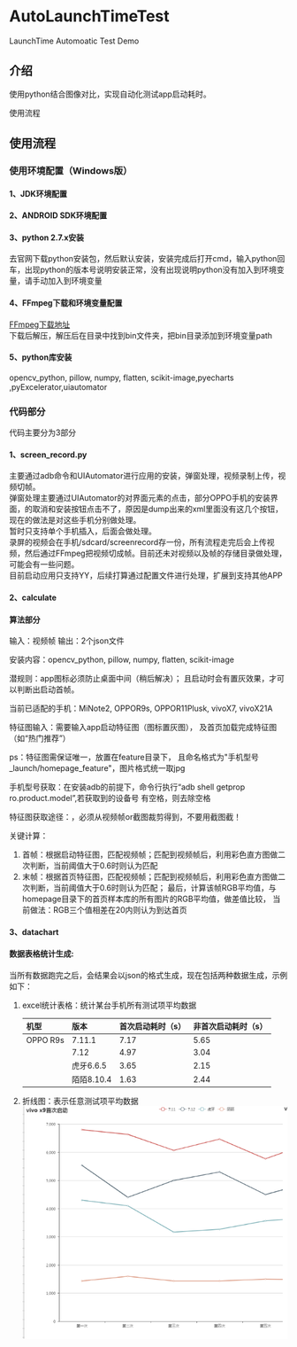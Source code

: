 # AutoLaunchTimeTest
LaunchTime Automoatic Test Demo
## 介绍
使用python结合图像对比，实现自动化测试app启动耗时。

使用流程

## 使用流程
### 使用环境配置（Windows版）
#### 1、JDK环境配置
#### 2、ANDROID SDK环境配置
#### 3、python 2.7.x安装
去官网下载python安装包，然后默认安装，安装完成后打开cmd，输入python回车，出现python的版本号说明安装正常，没有出现说明python没有加入到环境变量，请手动加入到环境变量
#### 4、FFmpeg下载和环境变量配置
[FFmpeg下载地址](https://www.ffmpeg.org/download.html#build-windows "Markdown")   
下载后解压，解压后在目录中找到bin文件夹，把bin目录添加到环境变量path
#### 5、python库安装
opencv_python, pillow, numpy, flatten, scikit-image,pyecharts
,pyExcelerator,uiautomator

### 代码部分
代码主要分为3部分
#### 1、screen_record.py
主要通过adb命令和UIAutomator进行应用的安装，弹窗处理，视频录制上传，视频切帧。   
弹窗处理主要通过UIAutomator的对界面元素的点击，部分OPPO手机的安装界面，的取消和安装按钮点击不了，原因是dump出来的xml里面没有这几个按钮，现在的做法是对这些手机分别做处理。    
暂时只支持单个手机插入，后面会做处理。    
录屏的视频会在手机/sdcard/screenrecord存一份，所有流程走完后会上传视频，然后通过FFmpeg把视频切成帧。目前还未对视频以及帧的存储目录做处理，可能会有一些问题。    
目前启动应用只支持YY，后续打算通过配置文件进行处理，扩展到支持其他APP
#### 2、calculate
#### 算法部分

输入：视频帧
输出：2个json文件

安装内容：opencv_python, pillow, numpy, flatten, scikit-image

潜规则：app图标必须防止桌面中间（稍后解决）；
且启动时会有置灰效果，才可以判断出启动首帧。

当前已适配的手机：MiNote2, OPPOR9s, OPPOR11Plusk, vivoX7, vivoX21A

特征图输入：需要输入app启动特征图（图标置灰图），
及首页加载完成特征图（如“热门推荐”）

ps：特征图需保证唯一，放置在feature目录下，
且命名格式为"手机型号_launch/homepage_feature"，图片格式统一取jpg

手机型号获取：在安装adb的前提下，命令行执行“adb shell getprop ro.product.model”,若获取到的设备号
有空格，则去除空格


特征图获取途径：，必须从视频帧or截图裁剪得到，不要用截图截！

关键计算：
1. 首帧：根据启动特征图，匹配视频帧；匹配到视频帧后，利用彩色直方图做二次判断，当前阈值大于0.6时则认为匹配
2. 末帧：根据首页特征图，匹配视频帧；匹配到视频帧后，利用彩色直方图做二次判断，当前阈值大于0.6时则认为匹配；
最后，计算该帧RGB平均值，与homepage目录下的首页样本库的所有图片的RGB平均值，做差值比较，
当前做法：RGB三个值相差在20内则认为到达首页
#### 3、datachart

#### 数据表格统计生成:
当所有数据跑完之后，会结果会以json的格式生成，现在包括两种数据生成，示例如下：
1. excel统计表格：统计某台手机所有测试项平均数据

	|机型 | 版本 | 首次启动耗时（s） |非首次启动耗时（s）|
	|---------|---------|---------|---------|
	|OPPO R9s | 7.11.1 | 7.17 |5.65 |
	| | 7.12 | 4.97|3.04|
	| | 虎牙6.6.5 | 3.65 |2.15 |
	| |陌陌8.10.4 | 1.63 |2.44|
     
2. 折线图：表示任意测试项平均数据
	![折线图示例](https://github.com/hutcwp/img-floder/blob/master/line.png)




